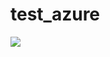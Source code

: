 # test_azure


<a href="https://portal.azure.com/#create/Microsoft.Template/uri/https%3A%2F%2Fraw.githubusercontent.com%2Fbayernmunich%2FDG_roopesh%2Fmaster%2Fazurewebsqldeploy.json" target="_blank">
		<img src="http://azuredeploy.net/deploybutton.png"/>
	</a>


                                                                     
	
